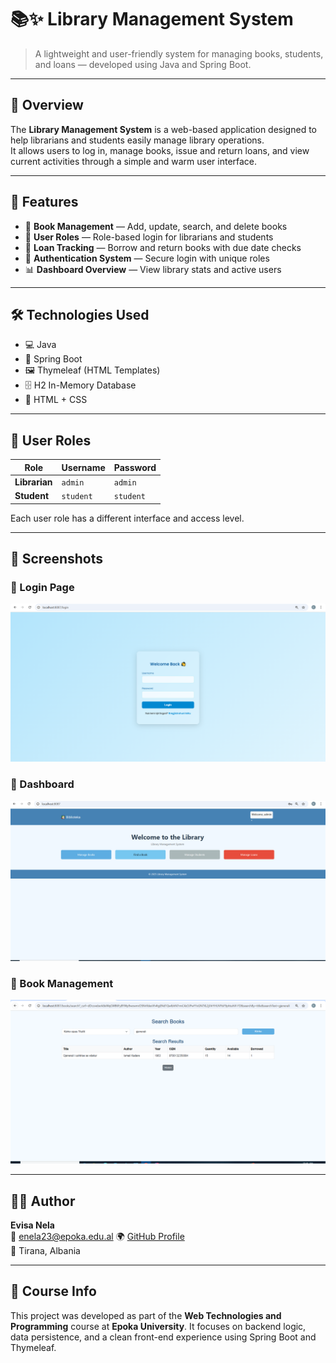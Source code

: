 # 📚✨ Library Management System

> A lightweight and user-friendly system for managing books, students, and loans — developed using Java and Spring Boot.

---

## 🔶 Overview

The **Library Management System** is a web-based application designed to help librarians and students easily manage library operations.  
It allows users to log in, manage books, issue and return loans, and view current activities through a simple and warm user interface.

---

## 🌟 Features

- 📖 **Book Management** — Add, update, search, and delete books
- 👥 **User Roles** — Role-based login for librarians and students
- 🔄 **Loan Tracking** — Borrow and return books with due date checks
- 🔐 **Authentication System** — Secure login with unique roles
- 📊 **Dashboard Overview** — View library stats and active users

---

## 🛠️ Technologies Used

- 💻 Java  
- 🌱 Spring Boot  
- 🖼️ Thymeleaf (HTML Templates)  
- 🗄️ H2 In-Memory Database  
- 🎨 HTML + CSS  

---

## 🔐 User Roles

| Role          | Username  | Password |
|---------------|-----------|----------|
| **Librarian** | `admin`   | `admin`  |
| **Student**   | `student` | `student`|

Each user role has a different interface and access level.

---

## 📸 Screenshots

### 🔹 Login Page
![Dashboard](images/web.PNG)

### 🔹 Dashboard
![Book List](images/web2.PNG)

### 🔹 Book Management
![Login Screen](images/web5.PNG)

---

## 🙋‍♀️ Author

**Evisa Nela**  
📧 enela23@epoka.edu.al
🌍 [GitHub Profile](https://github.com/Nela-2005)  
📍 Tirana, Albania

---

## 🏫 Course Info

This project was developed as part of the **Web Technologies and Programming** course at **Epoka University**.
It focuses on backend logic, data persistence, and a clean front-end experience using Spring Boot and Thymeleaf.
